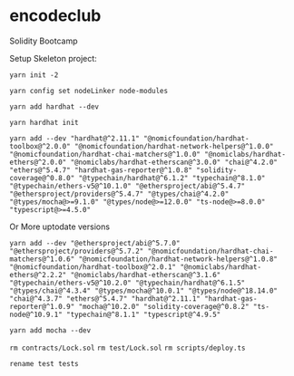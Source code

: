 # encodeclub
Solidity Bootcamp

Setup Skeleton project:

`yarn init -2`

`yarn config set nodeLinker node-modules`

`yarn add hardhat --dev`

`yarn hardhat init`

`yarn add --dev "hardhat@^2.11.1" "@nomicfoundation/hardhat-toolbox@^2.0.0" "@nomicfoundation/hardhat-network-helpers@^1.0.0" "@nomicfoundation/hardhat-chai-matchers@^1.0.0" "@nomiclabs/hardhat-ethers@^2.0.0" "@nomiclabs/hardhat-etherscan@^3.0.0" "chai@^4.2.0" "ethers@^5.4.7" "hardhat-gas-reporter@^1.0.8" "solidity-coverage@^0.8.0" "@typechain/hardhat@^6.1.2" "typechain@^8.1.0" "@typechain/ethers-v5@^10.1.0" "@ethersproject/abi@^5.4.7" "@ethersproject/providers@^5.4.7" "@types/chai@^4.2.0" "@types/mocha@>=9.1.0" "@types/node@>=12.0.0" "ts-node@>=8.0.0" "typescript@>=4.5.0"`

Or More uptodate versions

`yarn add --dev "@ethersproject/abi@^5.7.0" "@ethersproject/providers@^5.7.2" "@nomicfoundation/hardhat-chai-matchers@^1.0.6" "@nomicfoundation/hardhat-network-helpers@^1.0.8" "@nomicfoundation/hardhat-toolbox@^2.0.1" "@nomiclabs/hardhat-ethers@^2.2.2" "@nomiclabs/hardhat-etherscan@^3.1.6" "@typechain/ethers-v5@^10.2.0" "@typechain/hardhat@^6.1.5" "@types/chai@^4.3.4" "@types/mocha@^10.0.1" "@types/node@^18.14.0" "chai@^4.3.7" "ethers@^5.4.7" "hardhat@^2.11.1" "hardhat-gas-reporter@^1.0.9" "mocha@^10.2.0" "solidity-coverage@^0.8.2" "ts-node@^10.9.1" "typechain@^8.1.1" "typescript@^4.9.5"`

`yarn add mocha --dev`

`rm contracts/Lock.sol`
`rm test/Lock.sol`
`rm scripts/deploy.ts`

`rename test tests`